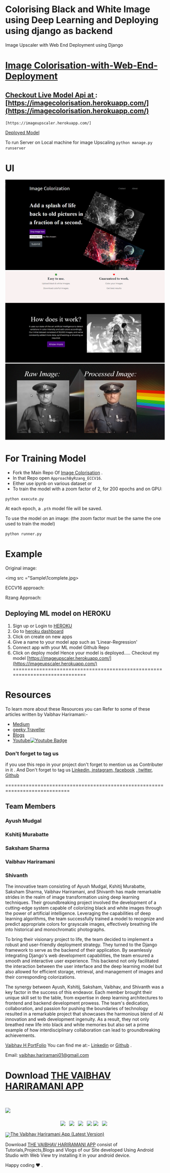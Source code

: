 # Colorising Black and White Image using Deep Learning and Deploying using django as backend

Image Upscaler with Web End Deployment using Django
# [Image Colorisation-with-Web-End-Deployment](https://imagecolorisation.herokuapp.com/)
## [Checkout Live Model Api at ](https://imagecolorisation.herokuapp.com/):[https://imagecolorisation.herokuapp.com/](https://imagecolorisation.herokuapp.com/)
```
[https://imageupscaler.herokuapp.com/]
```
[Deployed Model](https://imagecolorisation.herokuapp.com/)

To run Server on Local machine for image Upscaling
`python manage.py runserver`

 # UI
 <img src ="images/1.PNG">
 <img src ="images/2.PNG">
 <img src ="images/3.PNG">

# For Training Model

- Fork the Main Repo Of [Image Colorisation](https://github.com/vaibhavhariaramani/Image-Colorisation-Algorithms) .
- In that Repo open `ApproachByRzang_ECCV16`.
- Either use ipynb on various dataset or 
- To train the model with a zoom factor of 2, for 200 epochs and on GPU:

`python execute.py`

At each epoch, a `.pth` model file will be saved.

To use the model on an image: (the zoom factor must be the same the one used to train the model)

`python runner.py`
# Example

Original image:

<!-- ![Original image](https://github.com/vaibhavhariaramani/Image_Upscaling_Algorithms/blob/main/1_SRCNN/images/input/1_original.jpg "Original image") -->
<img src ="Sample\1complete.jpg>

ECCV16 approach:

<!-- ![Bicubic interpolation zoom](https://github.com/vaibhavhariaramani/Image_Upscaling_Algorithms/blob/main/1_SRCNN/images/2_bicubic.jpg "Bicubic interpolation zoom") -->

Rzang Approach:

<!-- ![ SRCNN zoom](https://github.com/vaibhavhariaramani/Image_Upscaling_Algorithms/blob/main/1_SRCNN/images/3_srcnn.jpg "SRCNN zoom") -->

## Deploying ML model on HEROKU
1. Sign up or Login to [HEROKU](https://www.heroku.com/)
2. Go to [heroku dashboard](https://dashboard.heroku.com/apps)
3. Click on create on new apps
4. Give a name to your model app such as 'Linear-Regression'
5. Connect app with your ML model Github Repo
6. Click on deploy model
Hence your model is deployed.....
Checkout my model [https://imageupscaler.herokuapp.com/](https://imageupscaler.herokuapp.com/)
============================================================================ 



# Resources 

To learn more about these Resources you can Refer to some of these articles written by Vaibhav Hariramani:-

- [Medium](https://medium.com/geeky-bawa)
- [geeky Traveller](https://sites.google.com/view/geeky-traveller/)
- [Blogs](https://github.com/vaibhavhariaramani/blogs)
- [Youtube](https://www.youtube.com/channel/UCy7amUpLnsRLEMIaJGGBYog)[![Youtube Badge](https://img.shields.io/badge/-Geeky_Bawa-1ca0f1?style=flat-circle&labelColor=d54b3d&logo=youtube&logoColor=white&link=https://www.youtube.com/channel/UCy7amUpLnsRLEMIaJGGBYog)](https://www.youtube.com/channel/UCy7amUpLnsRLEMIaJGGBYog)

### Don't forget to tag us

if you use this repo in  your project don't forget to mention us as Contributer in it . And Don't forget to tag us [Linkedin](https://www.linkedin.com/in/vaibhav-hariramani-087488186/),[ instagram](https://www.instagram.com/geeky_baba_/?hl=en),[ facebook](https://www.facebook.com/jayesh.hariramani.3) ,[ twitter](https://www.linkedin.com/in/vaibhav-hariramani-087488186/), [ Github](https://github.com/vaibhavhariaramani) 

============================================================================
## Team Members
### Ayush Mudgal
### Kshitij Murabatte
### Saksham Sharma
### Vaibhav Hariramani
### Shivanth

The innovative team consisting of Ayush Mudgal, Kshitij Murabatte, Saksham Sharma, Vaibhav Hariramani, and Shivanth has made remarkable strides in the realm of image transformation using deep learning techniques. Their groundbreaking project involved the development of a cutting-edge system capable of colorizing black and white images through the power of artificial intelligence. Leveraging the capabilities of deep learning algorithms, the team successfully trained a model to recognize and predict appropriate colors for grayscale images, effectively breathing life into historical and monochromatic photographs.

To bring their visionary project to life, the team decided to implement a robust and user-friendly deployment strategy. They turned to the Django framework to serve as the backend of their application. By seamlessly integrating Django's web development capabilities, the team ensured a smooth and interactive user experience. This backend not only facilitated the interaction between the user interface and the deep learning model but also allowed for efficient storage, retrieval, and management of images and their corresponding colorizations.

The synergy between Ayush, Kshitij, Saksham, Vaibhav, and Shivanth was a key factor in the success of this endeavor. Each member brought their unique skill set to the table, from expertise in deep learning architectures to frontend and backend development prowess. The team's dedication, collaboration, and passion for pushing the boundaries of technology resulted in a remarkable project that showcases the harmonious blend of AI innovation and web development ingenuity. As a result, they not only breathed new life into black and white memories but also set a prime example of how interdisciplinary collaboration can lead to groundbreaking achievements.

[Vaibhav H PortFolio](https://vaibhavhariaramani.github.io/)
You can find me at:-
[Linkedin](https://www.linkedin.com/in/vaibhav-hariramani-087488186/) or [Github](https://github.com/vaibhavhariaramani) .

Email: [vaibhav.hariramani01@gmail.com](mailto:vaibhav.hariramani01@gmail.com)


# Download [THE VAIBHAV HARIRAMANI APP](https://play.google.com/store/apps/details?id=com.geeky.developer)

# [<img src="https://github.com/vaibhavhariaramani/vaibhavhariaramani/blob/master/icon/gh-bannner-light.png">](https://play.google.com/store/apps/details?id=com.geeky.developer) 
<p align='center'>
<a href="https://www.linkedin.com/in/vaibhav-hariramani-087488186/"><img height="30" src="https://github.com/vaibhavhariaramani/vaibhavhariaramani/blob/master/icon/linkedin.png"></a>&nbsp;&nbsp;
<a href="https://twitter.com/vaibhavhariram2"><img height="30" src="https://github.com/vaibhavhariaramani/vaibhavhariaramani/blob/master/icon/twitter.png"></a>&nbsp;&nbsp;
<a href="https://www.instagram.com/vaibhav.hariramani/?hl=en"><img height="30" src="https://github.com/vaibhavhariaramani/vaibhavhariaramani/blob/master/icon/instagram.jpg"></a>&nbsp;&nbsp;
<a href="https://www.buymeacoffee.com/vaibhavJii"><img height="30" src="https://github.com/vaibhavhariaramani/vaibhavhariaramani/blob/master/icon/by-me-a-coffee.png"></a>
<a href="https://wa.me/+917790991077"><img height="30" src="https://github.com/vaibhavhariaramani/vaibhavhariaramani/blob/master/icon/whatsapp.png"></a>&nbsp;&nbsp;
<a href="mailto:vaibhav.hariramani01@gmail.com"><img height="30" src="https://github.com/vaibhavhariaramani/vaibhavhariaramani/blob/master/icon/email.png"></a>&nbsp;&nbsp;
</p>


[<img width="150" align='center' src="https://archive.org/download/download-button-png/download-button-png.png">The Vaibhav Hariramani App (Latest Version) ](https://play.google.com/store/apps/details?id=com.geeky.developer)

Download [THE VAIBHAV HARIRAMANI APP](https://play.google.com/store/apps/details?id=com.geeky.developer) consist of Tutorials,Projects,Blogs and Vlogs of our Site developed Using Android Studio with Web View try installing it in your android device.

Happy coding ❤️ .
